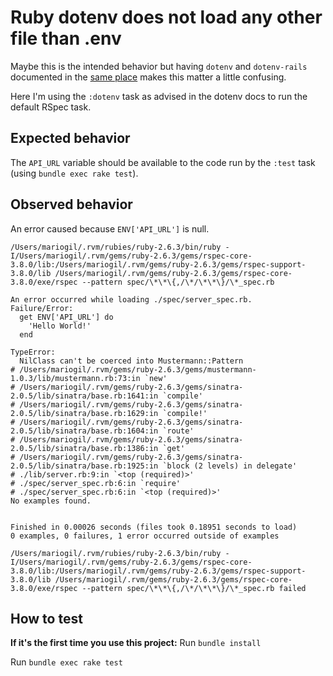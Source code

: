 # Ruby dotenv does not load any other file than .env
Maybe this is the intended behavior but having `dotenv` and `dotenv-rails` documented
in the [same place](https://github.com/bkeepers/dotenv) makes this matter a little confusing.

Here I'm using the `:dotenv` task as advised in the dotenv docs to run the default RSpec
task.

## Expected behavior
The `API_URL` variable should be available to the code run by the `:test` task
(using `bundle exec rake test`).

## Observed behavior
An error caused because `ENV['API_URL']` is null.

```
/Users/mariogil/.rvm/rubies/ruby-2.6.3/bin/ruby -I/Users/mariogil/.rvm/gems/ruby-2.6.3/gems/rspec-core-3.8.0/lib:/Users/mariogil/.rvm/gems/ruby-2.6.3/gems/rspec-support-3.8.0/lib /Users/mariogil/.rvm/gems/ruby-2.6.3/gems/rspec-core-3.8.0/exe/rspec --pattern spec/\*\*\{,/\*/\*\*\}/\*_spec.rb

An error occurred while loading ./spec/server_spec.rb.
Failure/Error:
  get ENV['API_URL'] do
    'Hello World!'
  end

TypeError:
  NilClass can't be coerced into Mustermann::Pattern
# /Users/mariogil/.rvm/gems/ruby-2.6.3/gems/mustermann-1.0.3/lib/mustermann.rb:73:in `new'
# /Users/mariogil/.rvm/gems/ruby-2.6.3/gems/sinatra-2.0.5/lib/sinatra/base.rb:1641:in `compile'
# /Users/mariogil/.rvm/gems/ruby-2.6.3/gems/sinatra-2.0.5/lib/sinatra/base.rb:1629:in `compile!'
# /Users/mariogil/.rvm/gems/ruby-2.6.3/gems/sinatra-2.0.5/lib/sinatra/base.rb:1604:in `route'
# /Users/mariogil/.rvm/gems/ruby-2.6.3/gems/sinatra-2.0.5/lib/sinatra/base.rb:1386:in `get'
# /Users/mariogil/.rvm/gems/ruby-2.6.3/gems/sinatra-2.0.5/lib/sinatra/base.rb:1925:in `block (2 levels) in delegate'
# ./lib/server.rb:9:in `<top (required)>'
# ./spec/server_spec.rb:6:in `require'
# ./spec/server_spec.rb:6:in `<top (required)>'
No examples found.


Finished in 0.00026 seconds (files took 0.18951 seconds to load)
0 examples, 0 failures, 1 error occurred outside of examples

/Users/mariogil/.rvm/rubies/ruby-2.6.3/bin/ruby -I/Users/mariogil/.rvm/gems/ruby-2.6.3/gems/rspec-core-3.8.0/lib:/Users/mariogil/.rvm/gems/ruby-2.6.3/gems/rspec-support-3.8.0/lib /Users/mariogil/.rvm/gems/ruby-2.6.3/gems/rspec-core-3.8.0/exe/rspec --pattern spec/\*\*\{,/\*/\*\*\}/\*_spec.rb failed
```

## How to test
**If it's the first time you use this project:** Run `bundle install`

Run `bundle exec rake test`